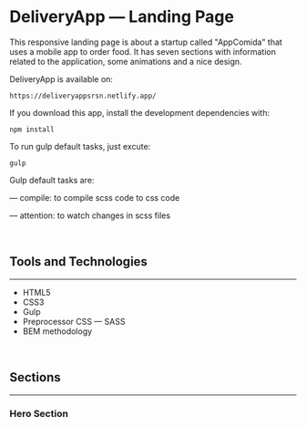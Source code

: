 <h1>DeliveryApp &mdash; Landing Page</h1>

<p>This responsive landing page is about a startup called "AppComida" that uses a mobile app to order food. It has seven sections with information related to the application, some animations and a nice design.</p>

<p>DeliveryApp is available on: </p>

```
https://deliveryappsrsn.netlify.app/
```

<p>If you download this app, install the development dependencies with: </p>

```
npm install
```

<p>To run gulp default tasks, just excute:</p>

```
gulp
```

<p>Gulp default tasks are: </p>
<p>&mdash; compile: to compile scss code to css code</p> 
<p>&mdash; attention: to watch changes in scss files</p> 

<br>

<h2>Tools and Technologies</h2>
<hr>

<ul>
<li>
HTML5
</li>
<li>
CSS3
</li>
<li>
Gulp
</li>
<li>
Preprocessor CSS &mdash; SASS
</li>
<li>
BEM methodology
</li>
</ul>
<br>

<h2>Sections</h2>
<hr>

<h3>Hero Section</h3>